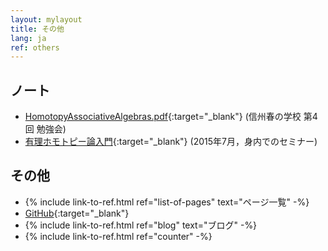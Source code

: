 ```yaml
---
layout: mylayout
title: その他
lang: ja
ref: others
---
```


<!-- ## Teaching Assistant -->
<!-- <a href="KS/KS.html">計算数学</a> -->

## ノート
- [HomotopyAssociativeAlgebras.pdf](notes/HomotopyAssociativeAlgebras.pdf){:target="_blank"}
  (信州春の学校 第4回 勉強会)
- [有理ホモトピー論入門](notes/RationalHomotopyTheory_seminar.pdf){:target="_blank"}
  (2015年7月，身内でのセミナー)

## その他
- {% include link-to-ref.html ref="list-of-pages" text="ページ一覧" -%}
- [GitHub](https://github.com/shwaka/homepage){:target="_blank"}
- {% include link-to-ref.html ref="blog" text="ブログ" -%}
- {% include link-to-ref.html ref="counter" -%}

